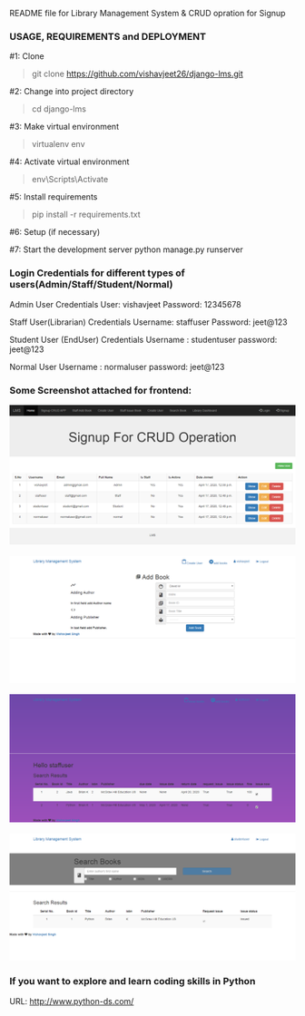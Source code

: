 README file for Library Management System & CRUD opration for Signup

### USAGE, REQUIREMENTS and DEPLOYMENT

#1: Clone 
> git clone https://github.com/vishavjeet26/django-lms.git

#2: Change into project directory
>cd django-lms

#3: Make virtual environment
>virtualenv env

#4: Activate virtual environment
>env\Scripts\Activate

#5: Install requirements
>pip install -r requirements.txt

#6: Setup (if necessary)

#7: Start the development server
python manage.py runserver

### Login Credentials for different types of users(Admin/Staff/Student/Normal)

Admin User Credentials
User: vishavjeet
Password: 12345678

Staff User(Librarian) Credentials
Username: staffuser
Password: jeet@123

Student User (EndUser) Credentials
Username : studentuser
password:  jeet@123

Normal User
Username : normaluser
password:  jeet@123

### Some Screenshot attached for frontend:

<img src="screenshoot/1.png" alt="CRUD">
<br><br>
<img src="screenshoot/2.png" alt="CRUD">
<br><br>
<img src="screenshoot/3.png" alt="CRUD">
<br><br>
<img src="screenshoot/4.png" alt="CRUD">

### If you want to explore and learn coding skills in Python
URL: http://www.python-ds.com/
